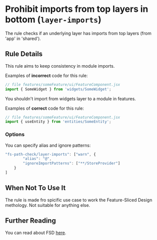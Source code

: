 # Prohibit imports from top layers in bottom (`layer-imports`)

The rule checks if an underlying layer has imports from top layers (from 'app' in 'shared').

## Rule Details

This rule aims to keep consistency in module imports.

Examples of **incorrect** code for this rule:

```js
// file features/someFeature/ui/FeatureComponent.jsx
import { SomeWidget } from 'widgets/SomeWidget';
```

You shouldn't import from widgets layer to a module in features.

Examples of **correct** code for this rule:

```js
// file features/someFeature/ui/FeatureComponent.jsx
import { useEntity } from 'entities/SomeEntity';
```

### Options

You can specify alias and ignore patterns:

```js
"fs-path-check/layer-imports": ["warn", {
        "alias": "@",
        "ignoreImportPatterns": ["**/StoreProvider"]
    }
]
```

## When Not To Use It

The rule is made fro spicific use case to work the Feature-Sliced Design methology. Not suitable for
anything else.

## Further Reading

You can read about FSD [here](https://feature-sliced.design).
